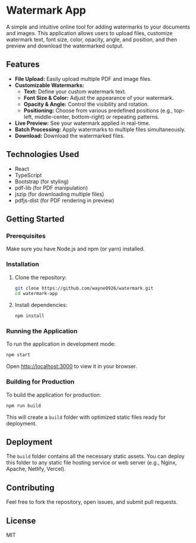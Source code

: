 # Watermark App

A simple and intuitive online tool for adding watermarks to your documents and images. This application allows users to upload files, customize watermark text, font size, color, opacity, angle, and position, and then preview and download the watermarked output.

## Features

- **File Upload:** Easily upload multiple PDF and image files.
- **Customizable Watermarks:**
    - **Text:** Define your custom watermark text.
    - **Font Size & Color:** Adjust the appearance of your watermark.
    - **Opacity & Angle:** Control the visibility and rotation.
    - **Positioning:** Choose from various predefined positions (e.g., top-left, middle-center, bottom-right) or repeating patterns.
- **Live Preview:** See your watermark applied in real-time.
- **Batch Processing:** Apply watermarks to multiple files simultaneously.
- **Download:** Download the watermarked files.

## Technologies Used

- React
- TypeScript
- Bootstrap (for styling)
- pdf-lib (for PDF manipulation)
- jszip (for downloading multiple files)
- pdfjs-dist (for PDF rendering in preview)

## Getting Started

### Prerequisites

Make sure you have Node.js and npm (or yarn) installed.

### Installation

1. Clone the repository:
   ```bash
   git clone https://github.com/wayne0926/watermark.git
   cd watermark-app
   ```
2. Install dependencies:
   ```bash
   npm install
   ```

### Running the Application

To run the application in development mode:

```bash
npm start
```

Open [http://localhost:3000](http://localhost:3000) to view it in your browser.

### Building for Production

To build the application for production:

```bash
npm run build
```

This will create a `build` folder with optimized static files ready for deployment.

## Deployment

The `build` folder contains all the necessary static assets. You can deploy this folder to any static file hosting service or web server (e.g., Nginx, Apache, Netlify, Vercel).

## Contributing

Feel free to fork the repository, open issues, and submit pull requests.

## License

MIT